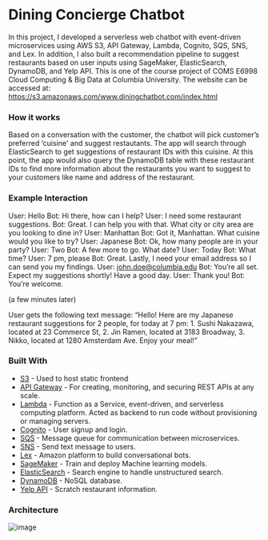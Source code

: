  # Dining Concierge Chatbot

In this project, I developed a serverless web chatbot with event-driven microservices using AWS S3, API Gateway, Lambda, Cognito, SQS, SNS, and Lex. In addition, I also built a recommendation pipeline to suggest restaurants based on user inputs using SageMaker, ElasticSearch, DynamoDB, and Yelp API. This is one of the course project of COMS E6998 Cloud Computing & Big Data at Columbia University. The website can be accessed at: https://s3.amazonaws.com/www.diningchatbot.com/index.html 

### How it works

Based on a conversation with the customer, the chatbot will pick customer’s preferred ‘cuisine' and suggest restautants. The app will search through ElasticSearch to get suggestions of restaurant IDs with this cuisine. At this point, the app would also query the DynamoDB table with these restaurant IDs to find more information about the restaurants you want to suggest to your customers like name and address of the restaurant.

### Example Interaction
User: Hello
Bot: Hi there, how can I help?
User: I need some restaurant suggestions.
Bot: Great. I can help you with that. What city or city area are you looking to dine in?
User: Manhattan
Bot: Got it, Manhattan. What cuisine would you like to try?
User: Japanese
Bot: Ok, how many people are in your party?
User: Two
Bot: A few more to go. What date?
User: Today
Bot: What time?
User: 7 pm, please
Bot: Great. Lastly, I need your email address so I can send you my findings.
User: john.doe@columbia.edu
Bot: You’re all set. Expect my suggestions shortly! Have a good day.
User: Thank you!
Bot: You’re welcome.

(a few minutes later)

User gets the following text message:
“Hello! Here are my Japanese restaurant suggestions for 2 people, for today at 7 pm: 1. Sushi Nakazawa, located at 23 Commerce St, 2. Jin Ramen, located at 3183 Broadway, 3. Nikko, located at 1280 Amsterdam Ave. Enjoy your meal!”

### Built With
* [S3](https://aws.amazon.com/s3/) - Used to host static frontend 
* [API Gateway](https://aws.amazon.com/api-gateway/) - For creating, monitoring, and securing REST APIs at any scale. 
* [Lambda](https://aws.amazon.com/lambda/) - Function as a Service,  event-driven, and serverless computing platform. Acted as backend to run code without provisioning or managing servers.  
* [Cognito](https://aws.amazon.com/cognito/) - User signup and login.
* [SQS](https://aws.amazon.com/sqs/) - Message queue for communication between microservices.
* [SNS](https://aws.amazon.com/sns/) - Send text message to users.
* [Lex](https://aws.amazon.com/lex/) - Amazon platform to build conversational bots.
* [SageMaker](https://aws.amazon.com/sagemaker/) - Train and deploy Machine learning models.
* [ElasticSearch](https://www.elastic.co/products/elasticsearch) - Search engine to handle unstructured search. 
* [DynamoDB](https://aws.amazon.com/dynamodb/) - NoSQL database.
* [Yelp API](https://www.yelp.com/fusion) - Scratch restaurant information.

### Architecture
![image](https://drive.google.com/uc?export=view&id=1hFfOnsiCZPamyL3GVdA8i7KSuvxDQfUB)
